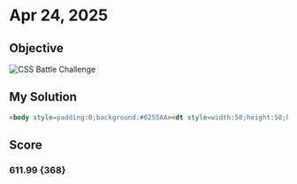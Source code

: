 # Apr 24, 2025

## Objective

![CSS Battle Challenge](https://firebasestorage.googleapis.com/v0/b/cssbattleapp.appspot.com/o/user%2Fe6YbeBahWNPT7VpE2rE2p85byxa2%2Ftargets%2Ftarget_NbOmjbP.png?alt=media)

## My Solution

```html
<body style=padding:0;background:#6255AA><dt style=width:50;height:50;background:#5DCBA3;transform:translate(317px,17px)><dd style=width:50;height:50;background:#5DCBA3;transform:translate(277px,151px)><p style=width:350;height:50;background:#5DCBA3;transform:translate(-300px,-100px)><dl style=width:50;height:150;background:#5DCBA3;transform:translate(-50px,-216px)>
```
## Score
### 611.99 {368}
